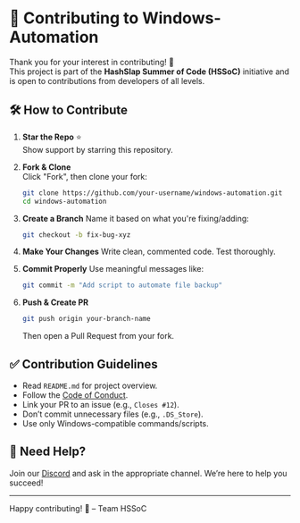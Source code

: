 
# 🤖 Contributing to Windows-Automation

Thank you for your interest in contributing! 🚀  
This project is part of the **HashSlap Summer of Code (HSSoC)** initiative and is open to contributions from developers of all levels.

## 🛠 How to Contribute

1. **Star the Repo** ⭐  
   Show support by starring this repository.

2. **Fork & Clone**  
   Click "Fork", then clone your fork:
   ```bash
   git clone https://github.com/your-username/windows-automation.git
   cd windows-automation
   ```

3. **Create a Branch**
   Name it based on what you're fixing/adding:

   ```bash
   git checkout -b fix-bug-xyz
   ```

4. **Make Your Changes**
   Write clean, commented code. Test thoroughly.

5. **Commit Properly**
   Use meaningful messages like:

   ```bash
   git commit -m "Add script to automate file backup"
   ```

6. **Push & Create PR**

   ```bash
   git push origin your-branch-name
   ```

   Then open a Pull Request from your fork.

## ✅ Contribution Guidelines

* Read `README.md` for project overview.
* Follow the [Code of Conduct](CODE_OF_CONDUCT.md).
* Link your PR to an issue (e.g., `Closes #12`).
* Don’t commit unnecessary files (e.g., `.DS_Store`).
* Use only Windows-compatible commands/scripts.

## 💬 Need Help?

Join our [Discord](https://discord.gg/s5hmmAMeTD) and ask in the appropriate channel.
We’re here to help you succeed!

---

Happy contributing! 💙
– Team HSSoC

